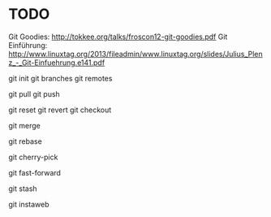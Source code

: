 TODO
====

Git Goodies: http://tokkee.org/talks/froscon12-git-goodies.pdf
Git Einführung: http://www.linuxtag.org/2013/fileadmin/www.linuxtag.org/slides/Julius_Plenz_-_Git-Einfuehrung.e141.pdf



git init
git branches
git remotes

git pull
git push

git reset
git revert
git checkout

git merge

git rebase

git cherry-pick

git fast-forward

git stash


git instaweb

